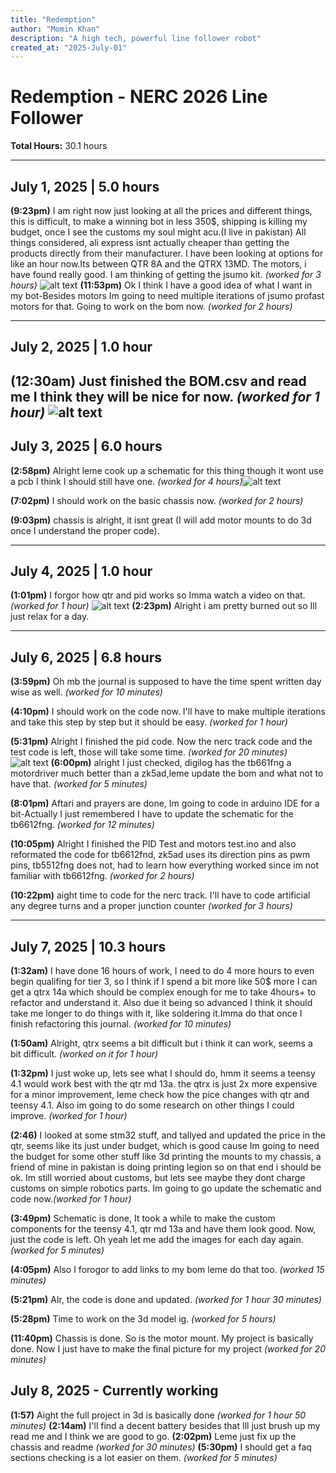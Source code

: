 ```yaml
---
title: "Redemption"
author: "Momin Khan"
description: "A high tech, powerful line follower robot"
created_at: "2025-July-01"
---
```


# Redemption - NERC 2026 Line Follower

**Total Hours:** 30.1 hours

---

## July 1, 2025 | 5.0 hours
**(9:23pm)** I am right now just looking at all the prices and different things, this is difficult, to make a winning bot in less 350$, shipping is killing my budget, once I see the customs my soul might acu.(I live in pakistan) All things considered, ali express isnt actually cheaper than getting the products directly from their manufacturer. I have been looking at options for like an hour now.Its between QTR 8A and the QTRX 13MD. The motors, i have found really good. I am thinking of getting the jsumo kit. *(worked for 3 hours)*
![alt text](Journal-pics/image.png)
**(11:53pm)** Ok I think I have a good idea of what I want in my bot-Besides motors Im going to need multiple iterations of jsumo profast motors for that. Going to work on the bom now. *(worked for 2 hours)*

---

## July 2, 2025 | 1.0 hour  
**(12:30am)** Just finished the BOM.csv and read me I think they will be nice for now. *(worked for 1 hour)*
![alt text](Journal-pics/image-2.png)
---

## July 3, 2025 | 6.0 hours
**(2:58pm)** Alright leme cook up a schematic for this thing though it wont use a pcb I think I should still have one. *(worked for 4 hours)*![alt text](Journal-pics/image-1.png)

**(7:02pm)** I should work on the basic chassis now. *(worked for 2 hours)*

**(9:03pm)** chassis is alright, it isnt great (I will add motor mounts to do 3d once I understand the proper code).

---

## July 4, 2025 | 1.0 hour
**(1:01pm)** I forgor how qtr and pid works so Imma watch a video on that. *(worked for 1 hour)*
![alt text](Journal-pics/image-3.png)
**(2:23pm)** Alright i am pretty burned out so Ill just relax for a day.

---

## July 6, 2025 | 6.8 hours
**(3:59pm)** Oh mb the journal is supposed to have the time spent written day wise as well. *(worked for 10 minutes)*

**(4:10pm)** I should work on the code now. I'll have to make multiple iterations and take this step by step but it should be easy. *(worked for 1 hour)*

**(5:31pm)** Alright I finished the pid code. Now the nerc track code and the test code is left, those will take some time. *(worked for 20 minutes)*
![alt text](Journal-pics/image-4.png)
**(6:00pm)** alright I just checked, digilog has the tb661fng a motordriver much better than a zk5ad,leme update the bom and what not to have that. *(worked for 5 minutes)*

**(8:01pm)** Aftari and prayers are done, Im going to code in arduino IDE for a bit-Actually I just remembered I have to update the schematic for the tb6612fng. *(worked for 12 minutes)*

**(10:05pm)** Alright I finished the PID Test and motors test.ino and also reformated the code for tb6612fnd, zk5ad uses its direction pins as pwm pins, tb5512fng does not, had to learn how everything worked since im not familiar with tb6612fng. *(worked for 2 hours)*

**(10:22pm)** aight time to code for the nerc track. I'll have to code artificial any degree turns and a proper junction counter *(worked for 3 hours)*

---

## July 7, 2025 | 10.3 hours 

**(1:32am)** I have done 16 hours of work, I need to do 4 more hours to even begin qualifing for tier 3, so I think if I spend a bit more like 50$ more I can get a qtrx 14a which should be complex enough for me to take 4hours+ to refactor and understand it. Also due it being so advanced I think it should take me longer to do things with it, like soldering it.Imma do that once I finish refactoring this journal. 
*(worked for 10 minutes)*

**(1:50am)** Alright, qtrx seems a bit difficult but i think it can work, seems a bit difficult. 
*(worked on it for 1 hour)*

**(1:32pm)** I just woke up, lets see what I should do, hmm it seems a teensy 4.1 would work best with the qtr md 13a. the qtrx is just 2x more expensive for a minor improvement, leme check how the pice changes with qtr and teensy 4.1. Also im going to do some research on other things I could improve. 
*(worked for 1 hour)*

**(2:46)** I looked at some stm32 stuff, and tallyed and updated the price in the qtr, seems like its just under budget, which is good cause Im going to need the budget for some other stuff like 3d printing the mounts to my chassis, a friend of mine in pakistan is doing printing legion so on that end i should be ok. Im still worried about customs, but lets see maybe they dont charge customs on simple robotics parts. Im going to go update the schematic and code now.*(worked for 1 hour)*

**(3:49pm)** Schematic is done, It took a while to make the custom components for the teensy 4.1, qtr md 13a and have them look good. Now, just the code is left. Oh yeah let me add the images for each day again. *(worked for 5 minutes)*

**(4:05pm)** Also I forogor to add links to my bom leme do that too. *(worked 15 minutes)*

**(5:21pm)** Alr, the code is done and updated. *(worked for 1 hour 30 minutes)*

**(5:28pm)** Time to work on the 3d model ig. *(worked for 5 hours)*

**(11:40pm)** Chassis is done. So is the motor mount. My project is basically done. Now I just have to make the final picture for my project *(worked for 20 minutes)*

## July 8, 2025 - Currently working
**(1:57)** Aight the full project in 3d is basically done *(worked for 1 hour 50 minutes)*
**(2:14am)** I'll find a decent battery besides that Ill just brush up my read me and I think we are good to go.
**(2:02pm)** Leme just fix up the chassis and readme *(worked for 30 minutes)*
**(5:30pm)** I should get a faq sections checking is a lot easier on them. *(worked for 5 minutes)*